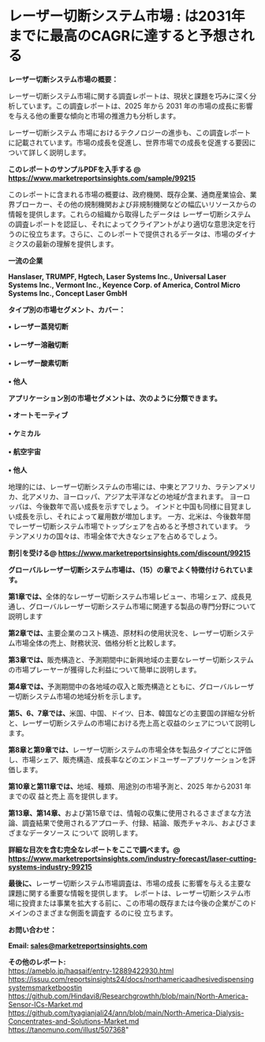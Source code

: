 # レーザー切断システム市場 : は2031年までに最高のCAGRに達すると予想される

<strong><b>レーザー切断システム市場の概要：</b></strong>

レーザー切断システム市場に関する調査レポートは、現状と課題を巧みに深く分析しています。この調査レポートは、2025 年から 2031 年の市場の成長に影響を与える他の重要な傾向と市場の推進力も分析します。

レーザー切断システム 市場におけるテクノロジーの進歩も、この調査レポートに記載されています。市場の成長を促進し、世界市場での成長を促進する要因について詳しく説明します。

<strong>このレポートのサンプルPDFを入手する @ <a href=https://www.marketreportsinsights.com/sample/99215>https://www.marketreportsinsights.com/sample/99215</a></strong>

このレポートに含まれる市場の概要は、政府機関、既存企業、通商産業協会、業界ブローカー、その他の規制機関および非規制機関などの幅広いリソースからの情報を提供します。これらの組織から取得したデータは レーザー切断システム の調査レポートを認証し、それによってクライアントがより適切な意思決定を行うのに役立ちます。さらに、このレポートで提供されるデータは、市場のダイナミクスの最新の理解を提供します。

<strong>一流の企業</strong>

<strong><b>Hanslaser, TRUMPF, Hgtech, Laser Systems Inc., Universal Laser Systems Inc., Vermont Inc., Keyence Corp. of America, Control Micro Systems Inc., Concept Laser GmbH</b></strong>

<strong><b>タイプ別の市場セグメント、カバー：</b></strong>

<strong>• レーザー蒸発切断<br><br>• レーザー溶融切断<br><br>• レーザー酸素切断<br><br>• 他人</strong>

<strong><b>アプリケーション別の市場セグメントは、次のように分類できます。</b></strong>

<strong>• オートモーティブ<br><br>• ケミカル<br><br>• 航空宇宙<br><br>• 他人</strong>

 地理的には、レーザー切断システムの市場には、中東とアフリカ、ラテンアメリカ、北アメリカ、ヨーロッパ、アジア太平洋などの地域が含まれます。 ヨーロッパは、今後数年で高い成長を示すでしょう。 インドと中国も同様に目覚ましい成長を示し、それによって雇用数が増加します。 一方、北米は、今後数年間でレーザー切断システム市場でトップシェアを占めると予想されています。 ラテンアメリカの国々は、市場全体で大きなシェアを占めるでしょう。

<strong>割引を受ける@ <a href=https://www.marketreportsinsights.com/discount/99215>https://www.marketreportsinsights.com/discount/99215</a></strong>

<strong><b>グローバルレーザー切断システム市場は、（15）の章でよく特徴付けられています。</b></strong>

<strong><b>第</b></strong><strong><b>1章では、</b></strong>全体的なレーザー切断システム市場レビュー、市場シェア、成長見通し、グローバルレーザー切断システム市場に関連する製品の専門分野について説明します

<strong><b>第2章では、</b></strong>主要企業のコスト構造、原材料の使用状況を、レーザー切断システム市場全体の売上、財務状況、価格分析と比較します。

<strong><b>第3章では、</b></strong>販売構造と、予測期間中に新興地域の主要なレーザー切断システムの市場プレーヤーが獲得した利益について簡単に説明します。

<strong><b>第4章では、</b></strong>予測期間中の各地域の収入と販売構造とともに、グローバルレーザー切断システム市場の地域分析を示します。

<strong><b>第5、6、7章では、</b></strong>米国、中国、ドイツ、日本、韓国などの主要国の詳細な分析と、レーザー切断システムの市場における売上高と収益のシェアについて説明します。

<strong><b>第8章と第9章では、</b></strong>レーザー切断システムの市場全体を製品タイプごとに評価し、市場シェア、販売構造、成長率などのエンドユーザーアプリケーションを評価します。

<strong><b>第10章と第11章では、</b></strong>地域、種類、用途別の市場予測と、2025 年から2031 年までの収 益と売上 高を提供します。

<strong><b>第13章、第14章、</b></strong>および第15章では、情報の収集に使用されるさまざまな方法論、調査結果で使用されるアプローチ、付録、結論、販売チャネル、およびさまざまなデータソース について 説明します。

<strong>詳細な目次を含む完全なレポートをここで調べます。@ <a href=https://www.marketreportsinsights.com/industry-forecast/laser-cutting-systems-industry-99215>https://www.marketreportsinsights.com/industry-forecast/laser-cutting-systems-industry-99215</a></strong>

<strong><b>最後に、</b></strong>レーザー切断システム市場調査は、市場の成長 に影響を</a>与える主要な課題に関する重要な情報を提供します。 レポートは、レーザー切断システム市場に投資または事業を拡大する前に、この市場の既存または今後の企業がこのドメインのさまざまな側面を調査す るのに役 立ちます。

<strong><b>お問い合わせ：</b></strong>

<strong>Email: </strong><a href=mailto:sales@marketreportsinsights.com><strong>sales@marketreportsinsights.com</strong></a>

<strong>その他のレポート:</strong>
<br>
<a href=https://ameblo.jp/haqsaif/entry-12889422930.html>https://ameblo.jp/haqsaif/entry-12889422930.html</a>
<br>
<a href=https://issuu.com/reportsinsights24/docs/northamericaadhesivedispensingsystemsmarketboostin>https://issuu.com/reportsinsights24/docs/northamericaadhesivedispensingsystemsmarketboostin</a>
<br>
<a href=https://github.com/Hindavi8/Researchgrowthh/blob/main/North-America-Sensor-ICs-Market.md>https://github.com/Hindavi8/Researchgrowthh/blob/main/North-America-Sensor-ICs-Market.md</a>
<br>
<a href=https://github.com/tyagianjali24/ann/blob/main/North-America-Dialysis-Concentrates-and-Solutions-Market.md>https://github.com/tyagianjali24/ann/blob/main/North-America-Dialysis-Concentrates-and-Solutions-Market.md</a>
<br>
<a href=https://tanomuno.com/illust/507368>https://tanomuno.com/illust/507368</a>"

